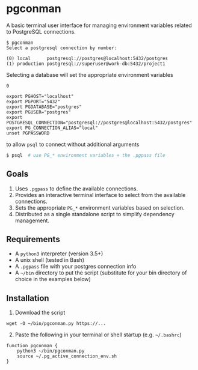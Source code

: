 # pgconman

A basic terminal user interface for managing environment variables related to PostgreSQL connections.

```
$ pgconman
Select a postgresql connection by number:

(0) local      postgresql://postgres@localhost:5432/postgres
(1) production postgresql://superuser@work-db:5432/project1
```

Selecting a database will set the appropriate environment variables

```
0

export PGHOST="localhost"
export PGPORT="5432"
export PGDATABASE="postgres"
export PGUSER="postgres"
export POSTGRESQL_CONNECTION="postgresql://postgres@localhost:5432/postgres"
export PG_CONNECTION_ALIAS="local"
unset PGPASSWORD
```

to allow `psql` to connect without additional arguments

```bash
$ psql  # use PG_* environment variables + the .pgpass file
```

## Goals

1. Uses `.pgpass` to define the available connections.
2. Provides an interactive terminal interface to select from the available connections.
3. Sets the appropriate `PG_*` environment variables based on selection.
4. Distributed as a single standalone script to simplify dependency management.


## Requirements

* A `python3` interpreter (version 3.5+)
* A unix shell (tested in Bash)
* A `.pgpass` file with your postgres connection info
* A `~/bin` directory to put the script (substitute for your bin directory of choice in the examples below)

## Installation

1. Download the script

```
wget -O ~/bin/pgconman.py https://...
```

2. Paste the following in your terminal or shell startup (e.g. `~/.bashrc`)

```
function pgconman {
    python3 ~/bin/pgconman.py
    source ~/.pg_active_connection_env.sh
}
```
